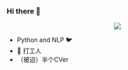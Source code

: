 ### Hi there 👋


<p align="center"> 
  <img src="https://profile-counter.glitch.me/425776024/count.svg"/>
</p>

-  Python and NLP 🐦 
- 🌱 打工人
- （被迫）半个CVer
